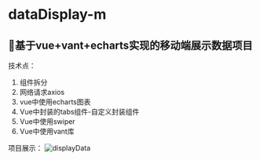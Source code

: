 # dataDisplay-m
## 🐌基于vue+vant+echarts实现的移动端展示数据项目
技术点：
1. 组件拆分
2. 网络请求axios 
3. vue中使用echarts图表
4. Vue中封装的tabs组件-自定义封装组件
5. Vue中使用swiper 
6. Vue中使用vant库

项目展示：
![displayData](https://liuxueji.oss-cn-guangzhou.aliyuncs.com/displayData.gif)
